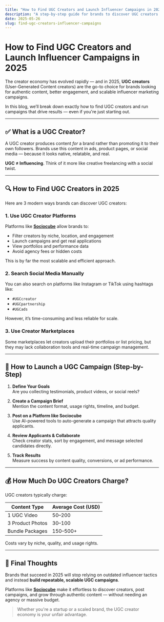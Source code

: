 ```yaml
---
title: "How to Find UGC Creators and Launch Influencer Campaigns in 2025"
description: "A step-by-step guide for brands to discover UGC creators and run high-converting influencer marketing campaigns using modern tools and platforms."
date: 2025-05-26
slug: find-ugc-creators-influencer-campaigns
---
```


# How to Find UGC Creators and Launch Influencer Campaigns in 2025

The creator economy has evolved rapidly — and in 2025, **UGC creators** (User-Generated Content creators) are the go-to choice for brands looking for authentic content, better engagement, and scalable influencer marketing campaigns.

In this blog, we’ll break down exactly how to find UGC creators and run campaigns that drive results — even if you're just starting out.

---

## ✅ What is a UGC Creator?

A UGC creator produces content *for* a brand rather than promoting it to their own followers. Brands use this content in ads, product pages, or social media — because it looks native, relatable, and real.

**UGC ≠ Influencing**. Think of it more like creative freelancing with a social twist.

---

## 🔍 How to Find UGC Creators in 2025

Here are 3 modern ways brands can discover UGC creators:

### 1. **Use UGC Creator Platforms**

Platforms like **[Sociocube](https://sociocube.com)** allow brands to:

- Filter creators by niche, location, and engagement
- Launch campaigns and get real applications
- View portfolios and performance data
- Avoid agency fees or hidden costs

This is by far the most scalable and efficient approach.

### 2. **Search Social Media Manually**

You can also search on platforms like Instagram or TikTok using hashtags like:

- `#UGCcreator`
- `#UGCpartnership`
- `#UGCads`

However, it’s time-consuming and less reliable for scale.

### 3. **Use Creator Marketplaces**

Some marketplaces let creators upload their portfolios or list pricing, but they may lack collaboration tools and real-time campaign management.

---

## 🚀 How to Launch a UGC Campaign (Step-by-Step)

1. **Define Your Goals**  
   Are you collecting testimonials, product videos, or social reels?

2. **Create a Campaign Brief**  
   Mention the content format, usage rights, timeline, and budget.

3. **Post on a Platform like Sociocube**  
   Use AI-powered tools to auto-generate a campaign that attracts quality applicants.

4. **Review Applicants & Collaborate**  
   Check creator stats, sort by engagement, and message selected candidates directly.

5. **Track Results**  
   Measure success by content quality, conversions, or ad performance.

---

## 💰 How Much Do UGC Creators Charge?

UGC creators typically charge:

| Content Type     | Average Cost (USD) |
|------------------|--------------------|
| 1 UGC Video      | $50–$200           |
| 3 Product Photos | $30–$100           |
| Bundle Packages  | $150–$500+         |

Costs vary by niche, quality, and usage rights.

---

## 👀 Final Thoughts

Brands that succeed in 2025 will stop relying on outdated influencer tactics and instead **build repeatable, scalable UGC campaigns**.

Platforms like **[Sociocube](https://sociocube.com)** make it effortless to discover creators, post campaigns, and grow through authentic content — without needing an agency or massive budget.

> Whether you're a startup or a scaled brand, the UGC creator economy is your unfair advantage.

